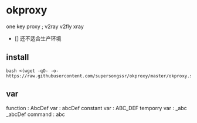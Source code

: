 # okproxy
one key proxy ; v2ray v2fly xray 


- [] 还不适合生产环境

## install
```shell
bash <(wget -qO- -o- https://raw.githubusercontent.com/supersongssr/okproxy/master/okproxy.sh)
```


## var
function : AbcDef 
var : abcDef
constant var : ABC_DEF
temporry var : _abc _abcDef
command : abc
